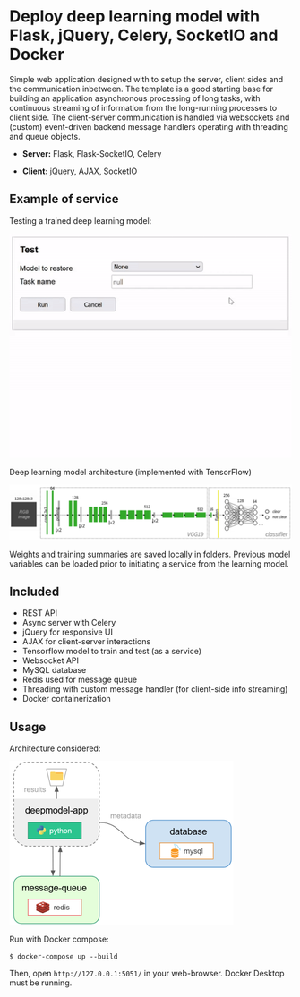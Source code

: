 # Deploy deep learning model with Flask, jQuery, Celery, SocketIO and Docker

Simple web application designed with to setup the server, client sides and the communication inbetween. 
The template is a good starting base for building an application asynchronous processing of long tasks,
with continuous streaming of information from the long-running processes to client side. The client-server
communication is handled via websockets and (custom) event-driven backend message handlers operating
with threading and queue objects.

* **Server:** Flask, Flask-SocketIO, Celery

* **Client:** jQuery, AJAX, SocketIO

## Example of service

Testing a trained deep learning model:

![DeepModel UI](./figures/deepmodel-ui.gif)

Deep learning model architecture (implemented with TensorFlow)

![Model architecture](./figures/model-architecture.PNG)

Weights and training summaries are saved locally in folders. Previous model variables can be loaded prior
to initiating a service from the learning model.

## Included

* REST API
* Async server with Celery
* jQuery for responsive UI
* AJAX for client-server interactions
* Tensorflow model to train and test (as a service)
* Websocket API
* MySQL database
* Redis used for message queue
* Threading with custom message handler (for client-side info streaming)
* Docker containerization

## Usage

Architecture considered:

![Containers](./figures/docker-containers.png)

Run with Docker compose:
```
$ docker-compose up --build
```
Then, open `http://127.0.0.1:5051/` in your web-browser. Docker Desktop must be running.